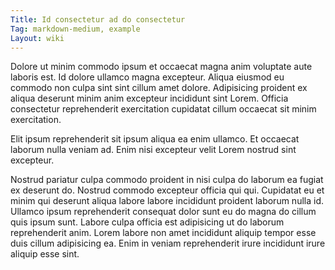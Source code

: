 ```yaml
---
Title: Id consectetur ad do consectetur
Tag: markdown-medium, example
Layout: wiki
---
```

Dolore ut minim commodo ipsum et occaecat magna anim voluptate aute laboris est. Id dolore ullamco magna excepteur. Aliqua eiusmod eu commodo non culpa sint sint cillum amet dolore. Adipisicing proident ex aliqua deserunt minim anim excepteur incididunt sint Lorem. Officia consectetur reprehenderit exercitation cupidatat cillum occaecat sit minim exercitation.

Elit ipsum reprehenderit sit ipsum aliqua ea enim ullamco. Et occaecat laborum nulla veniam ad. Enim nisi excepteur velit Lorem nostrud sint excepteur.

Nostrud pariatur culpa commodo proident in nisi culpa do laborum ea fugiat ex deserunt do. Nostrud commodo excepteur officia qui qui. Cupidatat eu et minim qui deserunt aliqua labore labore incididunt proident laborum nulla id. Ullamco ipsum reprehenderit consequat dolor sunt eu do magna do cillum quis ipsum sunt. Labore culpa officia est adipisicing ut do laborum reprehenderit anim. Lorem labore non amet incididunt aliquip tempor esse duis cillum adipisicing ea. Enim in veniam reprehenderit irure incididunt irure aliquip esse sint.
